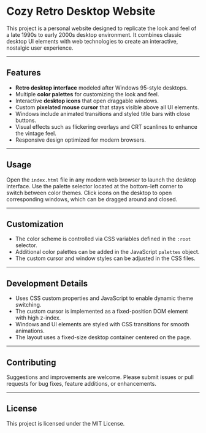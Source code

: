 # Cozy Retro Desktop Website

This project is a personal website designed to replicate the look and feel of a late 1990s to early 2000s desktop environment. It combines classic desktop UI elements with web technologies to create an interactive, nostalgic user experience.

---

## Features

- **Retro desktop interface** modeled after Windows 95-style desktops.
- Multiple **color palettes** for customizing the look and feel.
- Interactive **desktop icons** that open draggable windows.
- Custom **pixelated mouse cursor** that stays visible above all UI elements.
- Windows include animated transitions and styled title bars with close buttons.
- Visual effects such as flickering overlays and CRT scanlines to enhance the vintage feel.
- Responsive design optimized for modern browsers.

---

## Usage

Open the `index.html` file in any modern web browser to launch the desktop interface. Use the palette selector located at the bottom-left corner to switch between color themes. Click icons on the desktop to open corresponding windows, which can be dragged around and closed.

---

## Customization

- The color scheme is controlled via CSS variables defined in the `:root` selector.
- Additional color palettes can be added in the JavaScript `palettes` object.
- The custom cursor and window styles can be adjusted in the CSS files.

---

## Development Details

- Uses CSS custom properties and JavaScript to enable dynamic theme switching.
- The custom cursor is implemented as a fixed-position DOM element with high z-index.
- Windows and UI elements are styled with CSS transitions for smooth animations.
- The layout uses a fixed-size desktop container centered on the page.

---

## Contributing

Suggestions and improvements are welcome. Please submit issues or pull requests for bug fixes, feature additions, or enhancements.

---

## License

This project is licensed under the MIT License.
